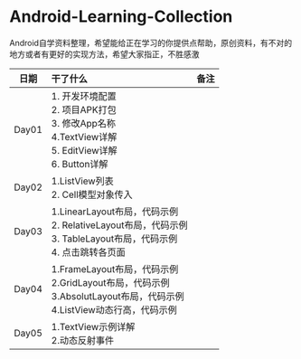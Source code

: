 # Android-Learning-Collection
Android自学资料整理，希望能给正在学习的你提供点帮助，原创资料，有不对的地方或者有更好的实现方法，希望大家指正，不胜感激

| 日期 | 干了什么 | 备注 |
| :---: | :--- | :---: | 
|Day01| 1. 开发环境配置<br>2. 项目APK打包<br>3. 修改App名称<br>4.TextView详解<br>5. EditView详解<br>6. Button详解||
|Day02|1.ListView列表<br>2. Cell模型对象传入||
|Day03|1.LinearLayout布局，代码示例<br>2. RelativeLayout布局，代码示例<br>3. TableLayout布局，代码示例<br>4. 点击跳转各页面||
|Day04|1.FrameLayout布局，代码示例<br>2.GridLayout布局，代码示例<br>3.AbsolutLayout布局，代码示例<br>4.ListView动态行高，代码示例||
|Day05|1.TextView示例详解<br>2.动态反射事件||

